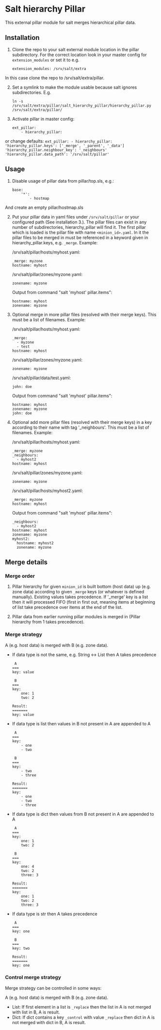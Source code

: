 # Salt hierarchy Pillar

This external pillar module for salt merges hierarchical pillar data.

## Installation

1. Clone the repo to your salt external module location in the pillar subdirectory. For the correct location look in your master config for `extension_modules` or set it to e.g.
    ```
    extension_modules: /srv/salt/extra
    ```
In this case clone the repo to /srv/salt/extra/pillar.

2. Set a symlink to make the module usable because salt ignores subdirectories. E.g. 
    ```
    ln -s /srv/salt/extra/pillar/salt_hierarchy_pillar/hierarchy_pillar.py /srv/salt/extra/pillar/
    ```

3. Activate pillar in master config:
    ```
    ext_pillar:
        - hierarchy_pillar:
    ```
or change defaults:
    ```
    ext_pillar:
        - hierarchy_pillar:
            'hierarchy_pillar.keys': ['_merge', '_parent', '_data']
            'hierarchy_pillar.neighbour_key': '_neighbours'
            'hierarchy_pillar.data_path': '/srv/salt/pillar'
    ```

## Usage

1. Disable usage of pillar data from pillar/top.sls, e.g.:
    ```
    base:
        '*':
            - hostmap
    ```
And create an empty pillar/hostmap.sls

2. Put your pillar data in yaml files under `/srv/salt/pillar` or your configured path (See installation 3.). The pillar files can exist in any number of subdirectories, hierarchy_pillar will find it. The first pillar which is loaded is the pillar file with name `<minion_id>.yaml`. In it the pillar files to be merged in must be referenced in a keyword given in hierarchy_pillar.keys, e.g. `_merge`. Example:

    /srv/salt/pillar/hosts/myhost.yaml:
    ```
    _merge: myzone
    hostname: myhost
    ```

    /srv/salt/pillar/zones/myzone.yaml:
    ```
    zonename: myzone
    ```

    Output from command "salt 'myhost' pillar.items":

    ```
    hostname: myhost
    zonename: myzone
    ```

3. Optional merge in more pillar files (resolved with their merge keys). This must be a list of filenames. Example:

    /srv/salt/pillar/hosts/myhost.yaml:
    ```
    _merge: 
      - myzone
      - test
    hostname: myhost
    ```

    /srv/salt/pillar/zones/myzone.yaml:
    ```
    zonename: myzone
    ```

    /srv/salt/pillar/data/test.yaml:
    ```
    john: doe
    ```

    Output from command "salt 'myhost' pillar.items":

    ```
    hostname: myhost
    zonename: myzone
    john: doe
    ```
4. Optional add more pillar files (resolved with their merge keys) in a key according to their name with tag '_neighbours'. This must be a list of filenames. Example:

    /srv/salt/pillar/hosts/myhost.yaml:
    ```
    _merge: myzone
    _neighbours:
      - myhost2
    hostname: myhost
    ```

    /srv/salt/pillar/zones/myzone.yaml:
    ```
    zonename: myzone
    ```

    /srv/salt/pillar/hosts/myhost2.yaml:
    ```
    _merge: myzone
    hostname: myhost
    ```

    Output from command "salt 'myhost' pillar.items":

    ```
    _neighbours:
      - myhost2
    hostname: myhost
    zonename: myzone
    myhost2:
      hostname: myhost2
      zonename: myzone
    ```


## Merge details

### Merge order

1. Pillar hierarchy for given `minion_id` is built bottom (host data) up (e.g. zone data) according to given `_merge` keys (or whatever is defined manually). Existing values takes precedence. If '_merge' key is a list then it will processed FIFO (first in first out, meaning items at beginning of list take precedence over items at the end of the list.

2. Pillar data from earlier running pillar modules is merged in (Pillar hierarchy from 1 takes precedence).

### Merge strategy

A (e.g. host data) is merged with B (e.g. zone data).

* If data type is not the same, e.g. String <-> List then A takes precedence
    ```
     A
    === 
    key: value

     B
    === 
    key: 
        one: 1
        two: 2
    
    Result:
    =======
    key: value
    ```
* If data type is list then values in B not present in A are appended to A
    ```
     A
    ===
    key:
        - one 
        - two

     B    
    === 
    key:
        - two
        - three

    Result:
    =======
    key:
        - one
        - two
        - three  
    ```
* If data type is dict then values from B not present in A are appended to A
    ```
     A
    ===
    key:
        one: 1
        two: 2

     B
    ===
    key:
        one: 4
        two: 2
        three: 3

    Result:
    =======
    key:
        one: 1
        two: 2
        three: 3
    ```
* If data type is str then A takes precedence
    ```
     A
    ===
    key: one

     B
    ===
    key: two

    Result:
    =======
    key: one
    ```

### Control merge strategy

Merge strategy can be controlled in some ways:

A (e.g. host data) is merged with B (e.g. zone data).

* List:
    If first element in a list is `_replace` then the list in A is not merged with list in B, A is result.
* Dict:
   If dict contains a key `_control` with value `_replace` then dict in A is not merged with dict in B, A is result.
